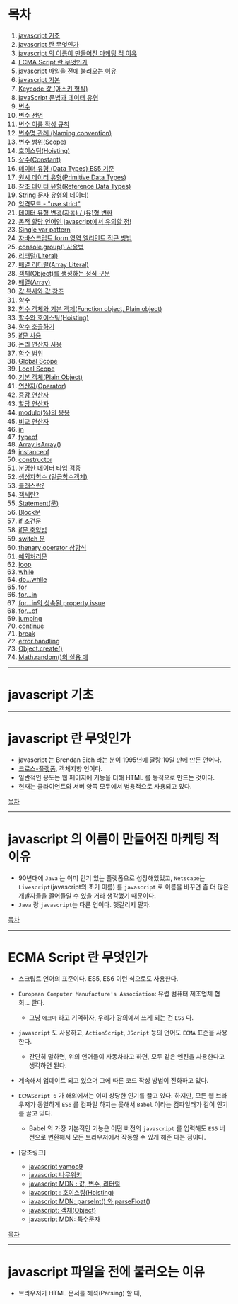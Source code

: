 # 목차
  1. [javascript 기초](#javascript-기초)
  2. [javascript 란 무엇인가](#javascript-란-무엇인가)
  3. [javascript 의 이름이 만들어진 마케팅 적 이유](#javascript-의-이름이-만들어진-마케팅-적-이유)
  4. [ECMA Script 란 무엇인가](#ecma-script-란-무엇인가)
  5. [javascript 파일을 </body> 전에 불러오는 이유](#javascript-파일을--전에-불러오는-이유)
  6. [javascript 기본](#javascript-기본)
  7. [Keycode 값 (아스키 형식)](#keycode-값-아스키-형식)
  8. [javaScript 문법과 데이터 유형](#javascript-문법과-데이터-유형)
  9. [변수](#변수)
  10. [변수 선언](#변수-선언)
  11. [변수 이름 작성 규칙](#변수-이름-작성-규칙)
  12. [변수명 관례 (Naming convention)](#변수명-관례-naming-convention)
  13. [변수 범위(Scope)](#변수-범위scope)
  14. [호이스팅(Hoisting)](#호이스팅hoisting)
  15. [상수(Constant)](#상수constant)
  16. [데이터 유형 (Data Types) ES5 기준](#데이터-유형-data-types-es5-기준)
  17. [원시 데이터 유형(Primitive Data Types)](#원시-데이터-유형primitive-data-types)
  18. [참조 데이터 유형(Reference Data Types)](#참조-데이터-유형reference-data-types)
  19. [String 문자 유형의 데이터)](#string-문자-유형의-데이터)
  20. [엄격모드 - "use strict"](#엄격모드---use-strict)
  21. [데이터 유형 변경(자동) / (유)형 변환](#데이터-유형-변경자동--유형-변환)
  22. [동적 할당 언어인 javascript에서 유의할 점!](#동적-할당-언어인-javascript에서-유의할-점)
  23. [Single var pattern](#single-var-pattern)
  24. [자바스크립트 form 영역 엘리먼트 접근 방법](#자바스크립트-form-영역-엘리먼트-접근-방법)
  25. [console.group() 사용법](#consolegroup-사용법)
  26. [리터럴(Literal)](#리터럴literal)
  27. [배열 리터럴(Array Literal)](#배열-리터럴array-literal)
  28. [객체(Object)를 생성하는 정식 구문](#객체object를-생성하는-정식-구문)
  29. [배열(Array)](#배열array)
  30. [값 복사와 값 참조](#값-복사와-값-참조)
  31. [함수](#함수)
  32. [함수 객체와 기본 객체(Function object, Plain object)](#함수-객체와-기본-객체function-object-plain-object)
  33. [함수와 호이스팅(Hoisting)](#함수와-호이스팅hoisting)
  34. [함수 호출하기](#함수-호출하기)
  35. [if문 사용](#if문-사용)
  36. [논리 연산자 사용](#논리-연산자-사용)
  37. [함수 범위](#함수-범위)
  38. [Global Scope](#global-scope)
  39. [Local Scope](#local-scope)
  40. [기본 객체(Plain Object)](#기본-객체plain-object)
  41. [연산자(Operator)](#연산자operator)
  42. [증감 연산자](#증감-연산자)
  43. [할당 연산자](#할당-연산자)
  44. [modulo(%)의 응용](#modulo의-응용)
  45. [비교 연산자](#비교-연산자)
  46. [in](#in)
  47. [typeof](#typeof)
  48. [Array.isArray()](#arrayisarray)
  49. [instanceof](#instanceof)
  50. [constructor](#constructor)
  51. [분명한 데이터 타입 검증](#분명한-데이터-타입-검증)
  52. [생성자함수 (일급함수객체)](#생성자함수-일급함수객체)
  53. [클래스란?](#클래스란)
  54. [객체란?](#객체란)
  55. [Statement(문)](#statement문)
  56. [Block문](#block문)
  57. [if 조건문](#if-조건문)
  58. [if문 축약법](#if문-축약법)
  59. [switch 문](#switch-문)
  60. [thenary operator 삼항식](#thenary-operator-삼항식)
  61. [예외처리문](#예외처리문)
  62. [loop](#loop)
  63. [while](#while)
  64. [do...while](#dowhile)
  65. [for](#for)
  66. [for...in](#forin)
  67. [for...in의 상속된 property issue](#forin의-상속된-property-issue)
  68. [for...of](#forof)
  69. [jumping](#jumping)
  70. [continue](#continue)
  71. [break](#break)
  72. [error handling](#error-handling)
  73. [Object.create()](#objectcreate)
  74. [Math.random()의 실용 예](#mathrandom의-실용-예)

------

# javascript 기초

------

# javascript 란 무엇인가
  - javascript 는 Brendan Eich 라는 분이 1995년에 달랑 10일 만에 만든 언어다.
  - [크로스-플랫폼](https://ko.wikipedia.org/wiki/%ED%81%AC%EB%A1%9C%EC%8A%A4_%ED%94%8C%EB%9E%AB%ED%8F%BC), 객체지향 언어다.
  - 일반적인 용도는 웹 페이지에 기능을 더해 HTML 를 동적으로 만드는 것이다.
  - 현재는 클라이언트와 서버 양쪽 모두에서 범용적으로 사용되고 있다.

[목차](#목차)

------

# javascript 의 이름이 만들어진 마케팅 적 이유
  - 90년대에 `Java` 는 이미 인기 있는 플랫폼으로 성장해있었고,  `Netscape`는 `Livescript`(javascript의 초기 이름) 를 `javascript` 로 이름을 바꾸면 좀 더 많은 개발자들을 끌어들일 수 있을 거라 생각했기 때문이다.
  - `Java` 랑 `javascript`는 다른 언어다. 햇갈리지 말자.

[목차](#목차)

------

# ECMA Script 란 무엇인가
  - 스크립트 언어의 표준이다. ES5, ES6 이런 식으로도 사용한다.
  - `European Computer Manufacture's Association`: 유럽 컴퓨터 제조업체 협회... 란다.
    - 그냥 `에크마` 라고 기억하자, 우리가 강의에서 쓰게 되는 건 `ES5` 다.
  - `javascript` 도 사용하고, `ActionScript`, `JScript` 등의 언어도 `ECMA` 표준을 사용한다.
    - 간단히 말하면, 위의 언어들이 자동차라고 하면, 모두 같은 엔진을 사용한다고 생각하면 된다.
  - 계속해서 업데이트 되고 있으며 그에 따른 코드 작성 방법이 진화하고 있다.
  - `ECMAScript 6` 가 해외에서는 이미 상당한 인기를 끌고 있다. 하지만, 모든 웹 브라우저가 동일하게 `ES6` 를 컴파일 하지는 못해서 `Babel` 이라는 컴파일러가 같이 인기를 끌고 있다.
    - Babel 의 가장 기본적인 기능은 어떤 버전의 `javascript` 를 입력해도 `ES5` 버전으로 변환해서 모든 브라우저에서 작동할 수 있게 해준 다는 점이다.

  - [참조링크]
    - [javascript yamoo9](https://github.com/yamoo9/FDS/blob/4th/LECTURE/DAY05/javaScript.md)
    - [javascript 나무위키](https://namu.wiki/w/javaScript)
    - [javascript MDN : 값, 변수, 리터럴](https://developer.mozilla.org/ko/docs/Web/javaScript/Guide/Values,_variables,_and_literals)
    - [javascript : 호이스팅(Hoisting)](http://webruden.tistory.com/25)
    - [javascript MDN: parseInt() 와 parseFloat()](https://developer.mozilla.org/ko/docs/Web/javaScript/Reference/Global_Objects/parseInt)
    - [javascript:  객체(Object)](https://brunch.co.kr/@brunch92ny/8)
    - [javascript MDN: 특수문자](https://msdn.microsoft.com/ko-kr/library/2yfce773(v=vs.94).aspx)

[목차](#목차)

------

# javascript 파일을 </body> 전에 불러오는 이유
  - 브라우저가 HTML 문서를 해석(Parsing) 할 때, <script> 태그를 만나면 그 안에 있는 javascript의 처리가 끝날 때까지 다른 HTML 해석을 멈춘다.
  - 사용자 입장에서 HTML 페이지가 화면에 다 렌더링 되기까지 더 오래 걸린다.
  - CSS, HTML 해석이 먼저 완료된 후, javascript를 불러오는 것이 사용자 입장에서는 더 빠르게 느껴진다.

[목차](#목차)

------

# javascript 기본
  - 대소문자 구분한다.
  - 명령을 선언문과 선언식으로 구분할 수 있다.
    - 영어권에서는 Statement와 Expression 이라고 표현한다.
    - 혹은 구문과 표현식이라고 부르기도 한다.
    - [함수 선언과 표현](http://insanehong.kr/post/javascript-function/)
  - 주석은 한줄 주석은 // 사용하고, 여러 줄은 /* ~ */ 를 사용한다.

[목차](#목차)

------

# Keycode 값 (아스키 형식)
  - javascript 에서 Key 이벤트로 값을 받아 사용한다.
  ![keycode-table](img/keycode-table.png)

[목차](#목차)
      
------

# javaScript 문법과 데이터 유형

------

# 변수
  - javaScript 변수(Variable) 선언, 값을 할당

[목차](#목차)

------

## 변수 선언
  - 변수(Variable) = 식별자(identifier) 
  - 초기 값은 할당되지 않음
    ```javascript
      var runch; // undefined가 기본 값
    ```
  - 선언된 변수에 값을 할당
  - 할당하는 역할을 수행하는 연산자 -> 할당(대입) 연산자
    ```javascript
      runch = 김밥;   // 김밥이란 이름의 변수를 찾음
    ```
  - var를 꼭 작성해야 한다. 안쓰면 문제를 야기시킨다.
  - 선언된 변수가 없으면 참조 오류(Reference Error) 발생!
  - Uncaught ReferenceError: 김밥 is not defined
    ```javascript
      runch = "김밥";
        // 김밥이란 문자열 데이터를 runch에 담음
      runch = '김밥';
        // 상동
      
      // 아래 영문의 경우도 마찬가지!
      runch = kimbab;
        // kimbab이란 변수를 찾음
      runch = 'kimbab';
        // kimbab이란 문자열 데이터를 runch에 담음
    ```
  - 변수를 선언함과 동시에 값을 할당하는 구문
    ```javascript
    var 변수_이름 = 값;
    var 변수_이름 = 다른_변수_이름;
      // 다른 변수에 할당된 값을 선언하는 변수에도 할당

    var dinner = '치맥';
      // 점심에 먹은 것을 저녁에도 먹고 싶지 않아!
    var dinner = runch;
      // 점심에 먹은 것을 저녁에도 먹자!
    ```

[목차](#목차)

------

## 변수 이름 작성 규칙
  - 이름은 알아보기 쉽게, 이해하기 쉽게 명시적으로 지어야 한다.
  - 이름은 직관적으로 그것이 무엇을 말하며, 무엇을 행할 수 있는지 알게 지어야 한다.

  `<이름 지을 때 하지 말아야 할 것>`
  1. 공백으로 이름이 구분되게 지어서는 안된다.
      ```javascript
        var my name = 'yamoo9'; [X]
      ```
  2. 이름을 지을 때 첫 글자가 숫자여서는 안된다.
      ```javascript
        var 101Team = 'IoI'; [X]
        var 10px = 'Tem Pixel'; [X]
      ```
  3. 이름 지을 때 사용할 수 있는 특수문자는 정해져 있다.
    - _, $ 을 제외한 다른 특수문자는 사용할 수 없다.
      ```javascript
        var Team-101 = 'IoI'; [X]
        var @design-people = '디자인 피플'; [X]
      ```
  4. 대소문자를 구분하는 javaScript에서는 이름을 지을 때 관례가 있다.
    어긴다고 해서 문법에 오류가 발생하지는 않지만, 오래 전부터 내려오는 관습이 있다.

[목차](#목차)

------

## 변수명 관례 (Naming convention)
  - 변수 이름은 _을 사용하여 이름을 구분한다.
  - 패턴(Pattern): 사용 빈도가 높다.
  - Single var pattern : var 변수 선언 키워드를 한 번만 사용하여 변수를 정의하는 패턴
    ```javascript
      var my_name, is_visible, has_children, remote_control;
    ```

  - 함수 이름은 카멜 케이스(camelCase) 표기법을 사용한다.
    - getName(), setAge(), showMeTheMoney(), blackSheepWall()

  - 함수 이름의 첫글자가 대문자인 경우는 특별한 함수일 가능성이 높다.
    - Navigation(), Tabs(), Carousel(), Component(), ..
    - Vue() 도 마찬가지!

[목차](#목차)

------

## 변수 범위(Scope)
  - 전역 객체(Global Object): Window 객체
  - 전역 변수(Global Variable)
    - 전역 변수는 전역 객체의 속성이 된다. 변수를 전역에 선언 후 window.변수명
    - 어떤 함수의 바깥에 변수를 선언하면, 현재 문서의 다른 코드에 해당 변수를 사용할 수 있다.
    - 모든 구역(Block)에서 접근(Access)이 가능한 변수
    - 클라이언트 환경(Front-End)
      - 전역 객체(Global Object): Window 객체
    - 서버 환경(Back-End)
      - 전역 객체(Global object) : Global 객체
      ```javascript
        var type_of_my_phone = 'iPhone';
        console.log('전역 변수:', type_of_my_phone); // 'iphone'
      ```

  - 지역 변수(Local Variable)
    - 특정한 구역(Block)에서만 접근이 가능한 변수
    - 함수 내에 변수를 선언하면 지역 변수가 된다.
    - Block 문
      ```javascript
        {
          var type_of_my_phone = 'Apple Device';
          console.log('블록 내부 변수:', type_of_my_phone);
          // 'Apple Device'
        }
        console.log('전역 변수는 블록 내부의 변수에 영향을 받았나?:', type_of_my_phone);
        // ES6 부터는 블럭문 안에서 변수가 지역변수가 된다.
      ```

[목차](#목차)

------

## 호이스팅(Hoisting)
  - 변수가 끌어올려지는 현상
  ```javascript
    // var somthing; // undefined이 기본값
    console.log('is exist variable `somthing`?:', somthing);
    var somthing = '썸씽~';
  ```
  - somthing에는 아직 값이 할당 되지 않아서, 자동으로 undefined 가 된다.

[목차](#목차)

------

## 상수(Constant)
  - const 로 선언하게 되면 값이 재할당되지 않을 것이라는 신호다.
  - console 에서 간단하게 `var` 과 `const` 의 차이를 확인해 볼 수 있다.
  - 상수는 변수와 유사하나, 읽기 전용(Read Only)이다.
  - 한 번 선언된 상수는 재 선언될 수 없다. 
  - 뿐만 아니라 다른 값을 할당하는 것도 불가능하다.
  - 관례적으로 대문자로만 구성된 이름을 사용하여 변수와 구분 짓는다. (강제성 없음)
  - 배열과 객체의 값에는 접근하여 변경 할 수 있다.
  - 하지만 그냥 값은 변경 할 수 없다. 
  ```javascript
    const NUM = 1;

    const OBJ = {
      속성1 : 값1,
      속성2 : 값2
    };
    const ARR = [값1, 값2, 값3];

    console.log('OBJ:', OBJ);
    console.log('ARR:', ARR);
  ```

[목차](#목차)

------


# 데이터 유형 (Data Types) ES5 기준

------

## 원시 데이터 유형(Primitive Data Types)
  - `undefined`
    - nothing
    - 형변환을 자동으로 변경 : 불리언 값으로 바뀌어 false값으로 됨.
    - 값을 할당하지 않은 변수는 `undefined` 값을 가진다.
  - `null`
    - nothing
    - 형변환을 자동으로 변경 : 불리언 값으로 바뀌어 false값으로 됨.
  - `Number`
    - 모든 숫자를 64비트 부동 소수점으로 저장한다.
    - 다른 언어에서처럼 정수, 실수의 구분이 없다. 숫자는 그냥 숫자일 뿐
    - 정수, 실수, 소수, 0, 1 모두 `Number` 에 포함된다.
  - `String`
    - 홑따옴표, 쌍따옴표로 묶인 텍스트    
    - ''(false): 값이 안들어 있기 때문에 부정으로 형변환이 된다.
    - ' '(true): 공백 문자를 값으로 인식한다. - 문자열을 표현한다.
    - 홀따옴표, 쌍따옴표로 묶인 텍스트(따옴표의 시작과 끝은 같아야한다)
    - 문자로서의 따옴표의 경우는 Escape(이스케이프) 처리해야 한다.
      ```javascript
      var str = "My record is \"20\" minutes";
      // str 의 값은 My record is "20" minutes
      // 쌍따옴표와 홑따옴표는 \ 를 사용해서 문자열 내부에 추가할 수 있다.
      ```
  - `Boolean`
    - true, false
  - `Symbol` 
    - ECMAScript6 에 추가됨

[목차](#목차)

------

## 참조 데이터 유형(Reference Data Types)
  - `Function`(함수)
    - 수행을 위한 절차
      ```javascript
        var example = function(){};
      ```
  - `Array`(배열)
    - 값의 집합
    - 참고로 함수와 배열 모두 객체다. 원시형을 제외한 모든 형식은 모두 객체다.
      ```javascript
        var example = [값, 값, 값];
      ```
  - `Object`(객체)
    - 속성의 집합
      ```javascript
        var example = {
          프로퍼티 : 메소드,
          프로퍼티 : 메소드,
        };
      ```

[목차](#목차)

------

## String 문자 유형의 데이터)
  - 따옴표(큰, 작은)로 묶인 텍스트 
    - "나의 하프 마라톤 달리기 기록은 50분이다." -> string
    - "나의 하프 마라톤 달리기 기록은 50분이다.' -> SyntaxError
    - "나의 하프 마라톤 달리기 기록은 50" 23'이다." -> SyntaxError
    - "나의 하프 마라톤 달리기 기록은 50\" 23\'이다." -> string / 이스케이트 처리
  - 사용할 때 유의점 
    - 따옴표의 시작과 끝이 같은 유형이어야 한다.
    - 문자 데이터 유형을 구분짓기 위한 따옴표가 아닌, 문자로서의 따옴표의 경우는 이스케이프(Escape) 처리해야 한다.
  - 예제
  ```javascript
    <p class="message" title="달리기 기록">나의 하프마라톤 기록은 50" 23'이다.</p>
    // 큰 따옴표 사용 시
    var message_html = "<p class=\"message\" title=\"달리기 기록\">나의 하프마라톤 기록은 50\" 23'이다.</p>";
    // 작은 따옴표 사용 시
    var message_html = '<p class="message" title="달리기 기록">나의 하프마라톤 기록은 50" 23\'이다.</p>';
  ```

[목차](#목차)

------

# 엄격모드 - "use strict"
  - Strict mode 선언 방법: 코드의 최상단에 선언한다.
  ```javascript
    "use strict"

    function foo(){
      var example = 7;

    }
  ```
  - 일반적으로는 javascript 는 오류를 묵인하고 코드를 편하게 칠 수 있는 환경을 제공하지만, Strict 모드에서는 묵인하지 않는다.
  - [참조링크]
    - [Strict 모드에서 사용 할 수 없는 부분들](http://gyus.me/?p=384)

[목차](#목차)

------

# 데이터 유형 변경(자동) / (유)형 변환
  - javaScript는 동적 데이터 유형 처리 언어
    - 그 말은, 변수 선언할 떄 데이터 형을 지정할 필요가 없다.
    - 자동으로 지정되서, 유형 타입 검증을 요구한다.
  - 변수를 사용하여 런타임(실시간, 웹 브라우저에서 실행 중인 상황) 중에 값의 유형을 변경할 수 있다. (단점)
  - 문자열 + 숫자 -> 문자열이 높기 때문에 문자열이 된다.
  ```javascript
    // 변수 선언 시에 문자 유형의 데이터 값을 변수에 할당했지만,
    var process_my_work = '논리에 기반한 선별적 디자인 프로세스';

    // 웹 브라우저에서 실행 중인 상황에 사용자의 코드에 따라 값의 유형이 바뀔 수 있다. (너무나 쉽게)
    process_my_work = false;        // 문자 -> 불리언으로 변경
    process_my_work = function(){}; // 불리언 -> 함수로 변경
  ```

  1. Number → String
    ```javascript
      // 세 방식 모두 Number 형에서 String 형식으로 데이터를 변환한다.
      // 방식의 차이일뿐, 결과값은 모두 같다.
      var first = String(num);
      var second = num + '';
      var third = num.toString();
    ```
  2. String → Number
    ```javascript
      // 숫자만으로 구성된 문자열에 -, +, *, / 를 사용할 시에 Number 데이터형이 반환된다.
      var str = "29382947";
      // str-0, str+1, str*1, str/1
      // 브라우저 콘솔창에 시도해보자.

      // 문자데이터(숫자 + 문자를 포함하는 문자)를 숫자로 변환
      // window.parseInt()   : 단위를 제거하고 정수값 반환
      // window.parseFloat() : 단위를 제거하고 실수 값 반환
      var width = "1024px";
      width = parseInt(width);	// 이 작업을 거치면 width 에는 px 문자열을 제외한 1024 라는 숫자값이 할당됨

      var height = "45.55%";
      height = parseFloat(height);	// width 에는 % 를 제외한 실수 값인 45.55 가 할당됨

      // 진법 매개변수를 포함하는게 정확하다.
      console.log( parseInt("1111", 2) );		// 2진수 1111 을 받아들임, 결과값은 15
    ```
  3. Data → Boolean 
    ```javascript
      // 데이터를 불리언 형식으로 변경

      // False 결과
      Boolean(null);
      Boolean(undefined);
      Boolean(0);
      Boolean("");

      // True 결과
      Boolean(1);
      Boolean(4);
      Boolean(312312);
      Boolean("John");
      Boolean(23.43);
    ```
  4. null, undefined
    ```javascript
      console.log(!null);	// true
      console.log(!!null); // false

      console.log(!undefined); // true
      console.log(!!undefined); //false

      console.log(null + ''); // null
      console.log(null+''); // string

      console.log(undefined + ''); // undefined
      console.log(typeof(undefined + '')); // string

      console.log(null + 10);	// 10
      console.log(undefined + 10) // NaN

      console.log(Number(null)); // 0
      console.log(Number(undefined)); // NaN
    ```

[목차](#목차)

------

# 동적 할당 언어인 javascript에서 유의할 점!
  ```javascript
    var a, b, c;
    a = 10;
    b = 7;
    c = a + b; // 17

    a = 10;
    b = '칠'; // 사용자가 잘못된 유형을 입력한 경우!!
    c = a + b; // '10칠' 의도치 않는 결과를 가져온다.
  ```

[목차](#목차)

------

# Single var pattern
  ```javascript
    var x = 'X', 
        y = 'Y', 
        z = 'Z';
  ```

[목차](#목차)

------

# 자바스크립트 form 영역 엘리먼트 접근 방법
  * 일반적으로 자바스크립트에서 HTML 엘리먼트에 접근시 getElement(s)By* 와 같은 메소드를 통해 가능하다.
  * form 영역 엘리먼트의 경우 전역객체(window)에서 엘리먼트의 name 값으로 직접 접근할 수 있다.
  * 단, name의 값이 자바스크립트 문법 규칙에 어긋나지 않아야 한다.
  - 예시
    ```html
      <form name="user_info">
        <div>
          <label for="user-name">이름</label>
          <input id="user-name" name="user_name" type="text">
        </div>
        <div>
          <label for="user-email">이메일</label>
          <input id="user-email" name="user_email" type="email">
        </div>
        <div>
          <label for="user-gender">성별</label>
          
          <input id="user-gender" name="user_gender" type="radio" value="male" checked> 남성
          <input name="user_gender" type="radio" value="female"> 여성
        </div>
        <div>
          <label for="user-age">나이</label>
          <input id="user-age" name="user-age" type="number">
        </div>
        <button type="submit">확인</button>
      </form>
    ```
    ```javascript
      // name="user_name" 인 input 엘리먼트 접근
      var user_name = document.user_info.user_name;
      console.log(user_name.value);

      // name="user-age" 인 input 엘리먼트는 접근 할 수 없다. ('-' 문자 javascript 문법에 어긋남)

    ```

[목차](#목차)

------

# console.group() 사용법
  - 콘솔에 메시지를 쓰고 콘솔에 보낸 모든 향후 메시지를 들여 쓰지 않도록 중첩된 블록을 연다. 블록을 닫으려면 console.groupEnd ()를 호출한다.
  ```javascript
    console.group("메시지 그룹");
    console.log("로그 메시지 1");
    console.log("로그 메시지 2");
    console.groupEnd();
  ```
  ![console_group](/Users/fdevjm/Desktop/FDS04_Summary/README/img/console_group.png)

[목차](#목차)

------

# 리터럴(`Literal`)
  - 값 그 자체다. 변수가 아니다.
  - 배열도 객체다. 

[목차](#목차)

------

# 배열 리터럴(Array Literal)
  ```javascript
    var coffees = ["Irish Cream", "Vanilla Blonde", "Hazulnut"];	// 일반적인 배열 객체

    var missing = ["파이리", , "Angel"];
    // 지정되지 않은 요소를 설정할 수 있다. 파이리 다음 요소는 undefined 로 지정된다.
  ```

[목차](#목차)

------

# 객체(Object)를 생성하는 정식 구문
  ```javascript
    var num = new Number(10);	// 숫자 생성자 함수를 통해 숫자 객체가 생성됨
    num.valueOf();	// 숫자 10 에 접근하기 위해서는 메소드를 사용해야 한다.
  ```
  ```javascript
    var str = new String("How are you?");	// 문자열 생성자 함수를 통한 생성
    str.valueOf();	// 마찬가지로 How are you 라는 문자열에 접근하기 위해선 메소드를 사용해야 한다.
  ```
  ```javascript
    var arr = new Array('one', 'two', 'three'); // 배열 생성자 사용
    var arr = ['pasta', 'soup'];	// 배열 리터럴 사용
  ```
  ```javascript
    var Obj = new Object();	// 객체 생성자 사용
    var Obj = {};	// 객체 리터럴 사용
  ```

[목차](#목차)

------

# 배열(Array)
  ```javascript
    var arr = ["909", 909, "HI"];	// 배열 선언

    console.log( arr[0] );	// 909 출력

    arr.push("안녕");	// arr 의 4번째 요소로 "안녕" 이 추가된다.

    arr.pop(); // arr 의 마지막 요소를 제거한다.
  ```
  - 연관형 배열 표기법
  ```javascript
    var music_list = [];

    // Index 를 사용하여 추가
    music_list[0] = 'Have nothing';
    music_list[1] = 'You are my love';


    // key 값을 사용하여 추가
    music_list['author'] = 'TakeFive';
    music_list['maker'] = 'E-soul';
    music_list['location'] = 'Germany';

    // 값 접근 방법
    console.log( music_list['author'] );	// TakeFive 가 출력됨
  ```

[목차](#목차)

------

# 값 복사와 값 참조
  - 원시 데이터형은 값 복사가 이루어진다.
    - Number, string, boolean, null, undefined
      ```javascript
        var num = 49; 
        var num_two = num;

        num = 50;	// 이제 num 은 50의 값을 가진다.

        console.log(num);	// 50 이 출력된다.
        console.log(num_two);	// 복사했던 49가 그대로 num_two 에 있게되어, 49가 출력된다.
      ```

  - 객체는 값 참조가 이루어진다.
  ```javascript
    var arr = [1, 2, 3, 4];
    var arr_two = arr;	// arr_two 는 arr 를 참조한다.

    console.log(arr_two);	// [1, 2, 3, 4] 가 보인다. 아직까지는 값이 복사 된 것 같다.

    arr.push("HI"); // arr 에 "HI" 라는 문자열을 추가한다.

    console.log(arr);	 // 생각했던대로 [1, 2, 3, 4, 5] 가 출력된다.
    console.log(arr_two);  	// arr 과 같은 [1, 2, 3, 4, 5] 가 출력된다.

    // arr 과 arr_two 은 같은 배열을 참조하므로 같은 값이 출력된다.
    // 심심하면 .pop() 을 사용하여 콘솔해서 확인해 보는 것도..  :-)

  ```

[목차](#목차)

------

# 함수

------

## 함수 객체와 기본 객체(Function object, Plain object)
  - 함수는 두 가지 방법으로 표현할 수 있다.
    - 함수 선언문(Function statement)
      ```javascript
        function calculate(){
          ...
        }
      ```
    - 함수 표현식(Function expression)
      - 변수에 함수 참조값이 들어가 있는 형태
        ```javascript
          var calculate = function() {
            ...
          };
        ```
  - 함수 생성자를 통해서도 함수 객체를 생성할 수 있다.
    ```javascript
      var func = new Function('console.log("Create function object...")');
    ```

[목차](#목차)

------

## 함수와 호이스팅(Hoisting)
  ```javascript
    calWidth();		// 이 함수는 작동하지 않는다.
    calHeight();	// 이 함수는 작동한다.
    var calWidth = function(){
    };
    function calHeight(){
    }
    // 이유는 아래의 코드블락에서 볼 수 있다.
  ```
  ```javascript
    // 실제로 코드가 실행되면 호이스팅으로 인해 아래와 같은 코드로 해석된다.
    // function 선언문과 변수는 코드의 최상단으로 끌어올려진다.
    function calHeight(){
    }
    var calWidth;
    calWidth();	// 에러 발생, calWidth 는 아직 함수가 아님
    calHeight();
    calWidth = function(){
    }
    // calWidth 함수는 이 부분부터 사용해야 정상적으로 작동한다.
  ```

[목차](#목차)

------

## 함수 호출하기
  - 함수인지 검증 후 실행

[목차](#목차)

------

### if문 사용
  ```javascript
    if ( isFunction(registerUserInfo) ) {
        registerUserInfo();
    }
  ```

[목차](#목차)

------

### 논리 연산자 사용
  ```javascript
    isFunction(getUserInfo) && getUserInfo();
  ```

[목차](#목차)

------

## 함수 범위

------

### Global Scope
  ```javascript
    var g_scope = '전역 변수';
  ```

[목차](#목차)

------

### Local Scope

  - 호이스팅 발생 시 순서
    1. 일단 함수 안에서 찾는다. (지역)
    2. 없으면 다음으로 변수 영역에서 찾는다.
    3. 없으면 다음으로 Parameters(매개변수) 영역에서 찾는다.
    4. 없으면 다음으로 함수를 포함하는 상위 영역에서 찾는다.
    5. 없으면 다음으로 전역에서 찾는다.
    6. 그래도 없으면 ReferenceError 발생!

  ```javascript
    function localScope() {
      console.log('g_scope:', g_scope);

      // 아래의 함수값이 어떻게 나올까?
      innerScopeFn();

      // 1)
      function innerScopeFn() {
          var l_scope = '지역 변수';
          console.log('l_scope:', l_scope);
      }
      // ——> '지역 변수'
      
    }
  ```
  ```javascript
    function localScope() {
        console.log('g_scope:', g_scope);

        // 아래의 함수값이 어떻게 나올까?
        innerScopeFn();

        // 2)
        var innerScopeFn = function() {
            var l_scope = '지역 변수';   
            console.log('l_scope:', l_scope);
        }
        // ——> typeError
        // Why? 함수 표현식은 변수만 호이스팅되기 때문에 innerScopeFn 값은 undefined가 된다.
        // 따라서 innerScopeFn는 함수가 아니게 되므로 실행 시 콘솔에는 typeError가 뜬다.
    }
  ```

[목차](#목차)

------

# 기본 객체(Plain Object)
  - 속성(key) : 값(value) 의 쌍(Pair) 로 구성된 집합체(Collection)
  ```javascript
    var Person = {
      name: "John",
      address: "100 Main st",
      phone: "+1 416 554 3342"
    };
    // Person 이라는 객체를 생성함
    // Person 에는 name, address, phone 의 속성이 있다. (key)
    // 그리고 각각의 속성에는 John, 100 Main st, +1 416 554 3342 라는 값이 들어 있다. (value)

    // 속성의 값에 접근하는 방법은 아래 두 가지로 할 수 있다.
    Person.name;		// John
    Person.["name"];	// John
  ```
  ```javascript
    // 객체 내부에 객체를 넣을 수도, 함수를 넣을 수도 있다.
    var Fastcampus = {
      size: 20,
      students: {
        number: 10,
        type: "4th"
      },
      addStudent: function(){
        
      },
      location: "Seoul"
    };
  ```
  ```javascript
    // 객체의 속성 추가
    Fastcampus.capacity = 50;	// 간단하게 capacity 라는 속성이 추가된다.
    // 객체의 속성 제거
    delete Fastcampus.capacity;	// delete 키워드를 사용해 capacity 속성을 Class 객체에서 삭제한다.
    // 일반적으로 delete 를 사용해서 객체의 속성을 제거할 수 있지만
    // 전역 객체의 이미 설정되 있는 속성에는 접근할 수 없다.
  ```

[목차](#목차)

------

# 연산자(Operator)

------

## 증감 연산자
  + 숫자 데이터를 증감 시키는 연산자
  + 변수에 적용되는 위치에 따라 연산 순서가 달라진다. (선연산 : `++i` / 후연산 : `i++`)

  - `++` (증가 연산자)
    - 데이터 값을 1 증가 시킨다.
      ```javascript
        var k = 1;  // k : 1
        k++;        // k : 1
        ++k;        // k : 3
      ```
  - `--` (감소 연산자)
    - 데이터 값을 1 감소 시킨다.
      ```javascript
        var k = 3;  // k : 3
        k--;        // k : 3
        --k;        // k : 1
      ```

[목차](#목차)

------

## 할당 연산자
  - 우변의 값 좌변의 값을 연산자로 연산한 결과값을 좌변의 연산자에 할당한다.
  
  | `+=`  | `-=`  |  `*=` | `/=`  | `%=`  |
  |:-:|:-:|:-:|:-:|:-:|
  | 덧셈 할당 | 뺄셈 할당   | 곱셈할당  | 나눗셈 할당  | 나머지 할당  |

[목차](#목차)

------

## modulo(%)의 응용
  - 정수 전체에 대하여 어떤 수 x로 나눴을때의 나머지는 0 과 x-1 사이의 정수다. 따라서 x가지의 분기를 만들때 %연산자를 응용할 수 있다. 예를 들어 carousel 등.

[목차](#목차)

------

## 비교 연산자
  | `==`,  `===`  | `!=`,  `!==`  | `<`, `>`, `>=, <=`  |
  |:-:|:-:|:-:|:-:|:-:|
  | 피 연산자 동일 값 여부 | 피 연산자 비동일 값 여부 | 피 연산자의 크고 작은 값 비교 | 

  * `==(!=)`와 `===(!==)`의 차이  
  자바스크립트의 자동형변환은 ==, != 연산자 사용시에도 일어난다. 이에 대하여 데이터 형까지 같음(같지않음)을 엄격하게 검사하는 연산자가 ===(!==) 이다.

[목차](#목차)

------

## in
  ```js
    // string형 값인 property_name과 같은 이름의 property을 obj가 소유하고 있다면
    // true를 반환, 아니면 false를 반환.
     property_name in  obj
  ```

[목차](#목차)

------

# typeof
  > typeof _Object_  
  - 객체 타입 반환
  - typeof의 문제점
    ```javascript
      typeof(123);	// 결과: number
      typeof("123");	// 결과: string

      var func = function(){};
      typeof(func);	// 결과: function

      var obj = {};
      typeof(obj);	// 결과: object

      var array = [];
      typeof(array);	//결과: object

      var is_this_bug = null;
      typeof(is_this_bug);	//결과: object.
      // 원시형태인 null 은 결과값으로 null 을 반환해야 하는게 정상이다.
      // MDN 에는 object (ECMAScript 의 버그로, null이어야 함)... 이라고 명시되어 있다.
    ```
    - 배열, null을 포함하여 constructor가 객체를 구분하지 못하고 'object'를 반환한다.

[목차](#목차)

------

# Array.isArray()
  - Array.isArray(_Object_)

  - 객체가 배열인지 확인
  - 배열이면 true 값을 반환하며, 아닌경우 false를 반환한다.
    ```javascript
      Array.isArray([]);              // true
      Array.isArray(new Array());     // true
      Array.isArray('Array');         // false
    ```

[목차](#목차)

------

# instanceof 
  > _Object_ instanceof _constructor_
  - 객체의 생성자 확인
  - primitive type는 객체로 랩핑 되어 검사가 가능하나 불완전하다. 또한 null과 undefined에 대해선 오류를 내보낸다.
    ```javascript
      new Array()     instanceof Array;   // true
      new Array()     instanceof Object;  // true
      90              instanceof Number;  // false
      new Number(90)  instanceof Number;  // true
      null            instanceof null;    // ERR!
      ({})            instanceof Object;  // true, 오브젝트 리터럴 노테이션으로 생성된 오브젝트
    ```
  - instanceof 문제점
    1. primitive type에는 사용할 수 없다
    2. 부모 클래스에 대한 연산결과를 구분 할 수 없다

[목차](#목차)

------

# constructor
  > _Object_.constructor
  
  - 객체의 속성 확인
  - null, undefined 와 같이 객체가 아닌 유형에는 사용할 수 없다.    
    ```javascript
      new Array().constructor === Array;      // true
      false.constructor       === Boolean;    // true
      null.constructor        === null;       // ERR!
    ```

[목차](#목차)

------

# 분명한 데이터 타입 검증
  > Object.prototype.toString.call(_data_);
  - _data_ 에서 Object.prototype.toString 함수를 빌려(call), 해당 객체의 타입을 반환
  - 대소문자가 구분된 `[object` _`Type`_`]` 포멧으로 반환되므로, `slice`와 `toLowerCase` 함수를 이용하여 가공한다.
  ```javascript
    function type(obj){
        return Object.prototype.toString.call(obj).slice(8,-1).toLowerCase();
    }

  ```
[목차](#목차)
------

# 생성자함수 (일급함수객체)
  - 모든 생성자가 생성자로써 활용될 수 있는 능력은 prototype 프로퍼티에서 온다.
  - prototype 프로퍼티는 프로토타입 객체를 참조하며
  - 객체 생성시 new 생성자(); 참조하고 있는 프로토타입 객체로부터 구조를 상속받는다.
  - 생성된 객체의 constructor는 생성자를 참조한다.

  ![OOP](img/diagram_prototype.png "Relation of constructor and object")

  ## 클래스란?
    - OOP에서 사용자 정의 데이터 형의 프로퍼티(멤버 변수, 메소드)의 추상적 명세. 구체적인 값과 상태에 대해서 완전히 독립적이다.

  ## 객체란?
    - 클래스의 구조 위에 구체적인 값과 상태(메모리에 할당된 상태)를 갖는다. 객체는 클래스의 instance다.
    - 한 클래스의 객체끼리는 그 구조가 같지만 물리적으로는 완전히 불리된 존재들이다.

[목차](#목차)

------

# Statement(문)

------

## Block문
  > 코드를 묶는 기본적인 문법
  > 대괄호({})로 범위 결정하나 변수의 범위를 정의하지는 않는다.

[목차](#목차)

------

## if 조건문
  - `if ... else 문`
    - 특정 조건을 만족할 경우 수행할 블록(Block)을 정할 수 있다.
      ```javascript
        if ( /* 결과값이 boolean형인 표현식1 */ ) {
          /* 표현식1이 true일 경우 실행될 문장*/
        } else if (/* 결과값이 boolean형인 표현식2 */) {
          /* 표현식1이 false이면서 표현식2가 true일 경우 실행될 문장 */
        } else {
          /* 표현식1과 표현식2가 모두 false일 경우 실행될 문장 */
        }

        if (condition1) {
          statement_1;  //condition1이 true 일 경우 수행
        }

        if (condition2) {
          statement_1;  //condition2가 true 일 경우 수행
        } else {
          statement_2;  //condition2가 false 일 경우 수행
        }
      ```
  - `else if` 문을 추가하여 조건을 추가할 수 있다.
  - if 문 내부 블록이 1 line인 경우 블록문({})을 생략할 수 있다.

  - condition에 거짓으로 판단되는 값
    - false
    - undefined
    - null
    - 0
    - NaN
    - ""

[목차](#목차)

------

## if문 축약법
  - &&, || 연산자를 이용해 소스코드를 줄일 수 있다.
  ```javascript
    condition && statement;     //condition이 true일 경우 statement 수행
    condition || statement;     //condition이 false일 경우 statement 수행
  ```

[목차](#목차)

------

## switch 문
  > 값과 조건이 일치하는 경우 하위 문장 실행
  - 각 case의 실행문과 다음 case 사이에 `break;`를 넣어주지 않으면 조건에 부합한 case부터 마지막 case 또는 default까지의 실행문이 전부 실행된다.
  ```javascript
    switch (expression) {
      case label_1:     // => if (expression == label_1)
        statements_1
        [break;]        // break 문을 만날때까지 수행
      case label_2:     // => if (expression == label_2)
        statements_2
        [break;]
        ...
      default:          // 일치하는 case 조건이 없을 경우 수행(생략 가능)
        statements_def
        [break;]
    }
  ```

[목차](#목차)

------

## thenary operator 삼항식
  ```js
  /* 결과값이 boolean형인 표현식 */ ? /* 표현식이 true일때 실행될 표현식 */ : /* 표현식이 false일때 실행될 표현식 */
  ```

[목차](#목차)

------

## 예외처리문
  - `throw 문`
    - 예외 시, 사용할 값을 포함하는 표현
    > throw [ String | Number | Boolean | Function ... ]
  - `try...catch 문`
    ```javascript
      try{
          // 블록 내부 구문을 수행
      } catch (e){
          // try 블록에서 발생하는 예외를 처리하는 블록
      } finally {
          // try-catch 수행 후 return 값과 관계없이 항시 수행
      }
    ```

[목차](#목차)

------

# loop

------

## while
  ```js
    while( /* 결과값이 boolean형인 표현식 */ ) {
      /* 표현식이 true이면 실행될 문장 
      * 문장이 끝나면 다시 표현식을 평가한다.
      */
    }
  ```

[목차](#목차)

------

## do...while
  ```js
    do {
      /* 최소 1회 실행된후 
      * 표현식이 true면 다시 실행.
      * 문장이 끝나면 표현식을 평가한다.
      */
    } while ( /* 결과값이 boolean형인 표현식 */ )
  ```

[목차](#목차)

------

## for
  ```js
    // 기본적으로 for문의 세 선언부는 필수가 아니다.
    // 그러나 비워둘 경우 실용성이 없다.
    for ( /* 변수 선언부, for문 진입시 최초 1회만 실행 */ ; /* 결과값이 boolean인 표현식1, for문 따라 반복평가 */ ; /* 표현식2, for문 따라 반복실행 */ ) {
      /* 표현식1이 ture이면 실행될 문장
      * 문장이 끝나면 표현식1을 재 평가.
      */
    }
    for (var i, l; i<l; i++ ){
      실행
    }
  ``` 

[목차](#목차)

------

## for...in
  ```js
    for (/* cursor */ in /* obj */) {
      /*
      * cursor에 obj의 가시적 프로퍼티중 하나의 이름(문자열값)을 대입한다.
      * obj[cursor] 와 같은 형태로만 참조할 수 있다.
      * obj엔 object, array등이 올 수 있다.
      * obj 내의 모든 가시적 프로퍼티들을 전부 순회할 때 까지 반복.
      */
    }
  ```

[목차](#목차)

------

## for...in의 상속된 property issue
  ```js
    for (/* cursor */ in /* obj */) {
      // 이 if문을 통해 obj 고유의 property만을 걸러낼 수 있다.
      if obj.hsOwnProperty(cursor)
    }
  ```

[목차](#목차)

------

## for...of
  ```js
    for (/* cursor */ of /* obj */) {
      /*
      * cursor에 obj의 가시적 프로퍼티중 하나의 이름(문자열값)을 대입한다.
      * obj[cursor] 와 같은 형태로만 참조할 수 있다.
      * obj엔 array, map등 유사배열객체가 올 수 있다.
      * 그러나 object등 property에 순서가 없는 객체는 올 수 없다.
      * obj 내의 모든 가시적 프로퍼티들을 전부 순회할 때 까지 반복.
      */
    }
  ```

[목차](#목차)

------

# jumping

------

## continue
  - 기본 사용법
  ```js
    label1: /* 실행문 */
    label2: /* 실행문 */
    continue /* lable */; // 해당 label로 실행 루틴을 강제 이동시킨다.
  ```
  - 반복문 내부에서의 응용법
  ```js
    while( /* ... */){
      /* 실행문 */
      if( /* ... */){
        continue; // if의 조건이 true 일때 당회 반복문의
                  // 나머지 실행문을 무시하고 차회 반복으로 진입한다.
      }
      /* 실행문 */
    }
  ```

[목차](#목차)

------

## break
  - 기본 사용법
  ```js
    label1: {
      /* 실행문 */
      label2: {
      /* 실행문 */ 
      break /* lable */; // 해당 label의 block 밖으로 루틴을 강제 이동시킨다.
                          // continue와는 다르게 label block 안에 있어야 한다.
                          // break문 뒤의 나머지 실행문들은 무시된다.
      /* 실행문 */ 
      }
      /* 실행문 */
    }
  ```
  - 반복문 내부에서의 응용법
  ```js
    while( /* ... */){
      /* 실행문 */
      if( /* ... */){
        break; // if의 조건이 true 일때 당회 반복문의
              // 나머지 실행문을 무시하고 차회 실행도 무시하며
              // 반복문 밖으로 나간다.
      }
      /* 실행문 */
    }
  ```

[목차](#목차)

------

## error handling
  ```js
    try {
      /* 문 */
    } catch(error) {
      /* try 내의 문장에서 실행 오류가 발생한 경우
      * error 핸들링 메시지 수행
      * throw문이 주로 쓰인다.
      */
    } finally {
      /*
      * 에러 발생 여부와 상관 없이 try 문이 종료 된 후 실행된다.
      */
    }
  ```

[목차](#목차)

------

# Object.create()
  ```js
    var newObj = Object.create(proto[, propertiesObject]);
    // proto를 상속하는 새로운 객체를 만들어 반환한다.
    // 옵션으로 열거형 객체 propertiesObject를 제공하면 proto에서 상속받는 property 외에 새 객체 고유의 property를 만들 수 있다.
  ````

[목차](#목차)

------

# Math.random()의 실용 예
  ```javascript
    // 두 인자는 number 타입이어야 한다. validation 루틴은 생략.
    function radomNumber( scale, base ){
      scale = scale || 2;
      base = base || 0;

      // scale == 1 이면 난수의 발생의 의미가 없다.
      if(scale === 1){
        return base;
      }

      return Math.floor( ( Math.random() * scale ) + base );
    }
  ```
  ```javascript
    // 두 인자는 number 타입이어야 한다. validation 루틴은 생략.
    function randomRange( num1, num2 ) {
      var min, max;

      // num1, num2 두 수의 차이가 0이면 난수의 발생의 의미가 없다.
      if(num1 === num2){
        return num1;
      }

      if (num1 < num2) {
        min = num1;
        max = num2;
      } else {
        min = num2;
        max = num1;
      }
      return randomNumber( (max - min + 1), min);
    }
  ```

[목차](#목차)

------

[Index바로가기](https://github.com/seromkim1005/study)